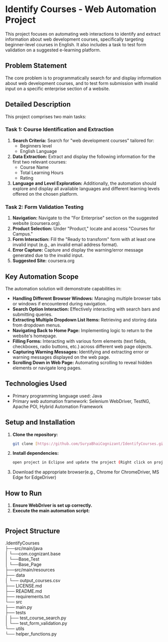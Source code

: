 # Identify Courses - Web Automation Project

This project focuses on automating web interactions to identify and extract information about web development courses, specifically targeting beginner-level courses in English. It also includes a task to test form validation on a suggested e-learning platform.

## Problem Statement

The core problem is to programmatically search for and display information about web development courses, and to test form submission with invalid input on a specific enterprise section of a website.

## Detailed Description

This project comprises two main tasks:

### Task 1: Course Identification and Extraction

1.  **Search Criteria:** Search for "web development courses" tailored for:
    * Beginners level
    * English Language
2.  **Data Extraction:** Extract and display the following information for the first two relevant courses:
    * Course Name
    * Total Learning Hours
    * Rating
3.  **Language and Level Exploration:** Additionally, the automation should explore and display all available languages and different learning levels offered on the chosen platform.

### Task 2: Form Validation Testing

1.  **Navigation:** Navigate to the "For Enterprise" section on the suggested website (coursera.org).
2.  **Product Selection:** Under "Product," locate and access "Courses for Campus."
3.  **Form Interaction:** Fill the "Ready to transform" form with at least one invalid input (e.g., an invalid email address format).
4.  **Error Capture:** Capture and display the warning/error message generated due to the invalid input.
5.  **Suggested Site:** coursera.org

## Key Automation Scope

The automation solution will demonstrate capabilities in:

* **Handling Different Browser Windows:** Managing multiple browser tabs or windows if encountered during navigation.
* **Search Option Interaction:** Effectively interacting with search bars and submitting queries.
* **Extracting Multiple Dropdown List Items:** Retrieving and storing data from dropdown menus.
* **Navigating Back to Home Page:** Implementing logic to return to the website's homepage.
* **Filling Forms:** Interacting with various form elements (text fields, checkboxes, radio buttons, etc.) across different web page objects.
* **Capturing Warning Messages:** Identifying and extracting error or warning messages displayed on the web page.
* **Scrolling Down in Web Page:** Automating scrolling to reveal hidden elements or navigate long pages.

## Technologies Used

* Primary programming language used: Java
* Primary web automation framework: Selenium WebDriver, TestNG, Apache POI, Hybrid Automation Framework 

## Setup and Installation

1.  **Clone the repository:**
    ```bash
    git clone [https://github.com/SuryaBhaiCognizant/IdentifyCourses.git](https://github.com/SuryaBhaiCognizant/IdentifyCourses.git)
    ```
2.  **Install dependencies:**
    ```bash
    open project in Eclipse and update the project (Right click on project folder > Maven > Update Project)
    ```
3.  Download the appropriate browser(e.g., Chrome for ChromeDriver, MS Edge for EdgeDriver)

## How to Run

1.  **Ensure WebDriver is set up correctly.**
2.  **Execute the main automation script:**
    ```bash
    ```

## Project Structure

.IdentifyCourses<br>
├──src/main/java<br>
│  └──com.cognizant.base<br>
│       └──Base_Test<br>
│       └──Base_Page<br>
├──src/main/resources<br>
├── data<br>
│   └── output_courses.csv<br>
├── LICENSE.md<br>
├── README.md<br>
├── requirements.txt<br>
└── src<br>
├── main.py<br>
├── tests<br>
│   ├── test_course_search.py<br>
│   └── test_form_validation.py<br>
└── utils<br>
└── helper_functions.py<br>
